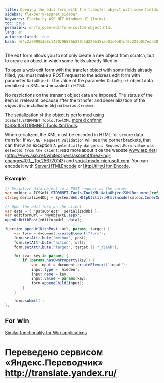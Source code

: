 ```yaml
--- 
title: Opening the edit form with the transfer object with some fields already filled 
sidebar: flexberry-aspnet_sidebar 
keywords: Flexberry ASP NET Windows UI (forms) 
toc: true 
permalink: en/fa_open-editform-custom-object.html 
lang: en 
autotranslated: true 
hash: a64c2a9999b3e8c1470296576b279d5d229b38aad01c0b8fcf0c223b067eda28 
--- 
```


The edit form allows you to not only create a new object from scratch, but to create an object in which some fields already filled in. 

To open a web edit form with the transfer object with some fields already filled, you must make a POST request to the address edit form with parameter `DataObject`. The value of the parameter `DataObject` object data serialized in XML and encoded in HTML. 

No restrictions on the transmit object data are imposed. The status of the item is irrelevant, because after the transfer and deserialization of the object it is installed in `ObjectStatus.Created`. 

The serialization of the object is performed using `ICSSoft.STORMNET.Tools.ToolXML` [more d cnfnmt ICSSoft.STORMNET.Tools.XmlTools](fo_ics-soft-stormnet-tools.html). 

When serialized, the XML must be encoded in HTML for secure data transfer. If `ASP.NET Request Validation` will see the corner brackets, that can throw an exception `A potentially dangerous Request.Form value was detected from the client`; read more about it on the website www.asp.net](http://www.asp.net/whitepapers/aspnet4/breaking-changes#0.1__Toc256770147) and [social.msdn.microsoft.com](http://social.msdn.microsoft.com/forums/en-US/netfxbcl/thread/a056886b-a1ad-40f8-9f4a-f7e8db39950b/). You can encode it with [Server.HTMLEncode](http://msdn.microsoft.com/en-us/library/ms525347(v=vs.90).aspx) or [HttpUtility.HtmlEncode](http://msdn.microsoft.com/ru-ru/library/system.web.httputility.htmlencode.aspx). 

### Example 

```csharp
// Serialize data object to a POST request on the server 
var xmldoc = ICSSoft.STORMNET.Tools.ToolXML.DataObject2XMLDocument(ref dobj);
string serializedObj = System.Web.HttpUtility.HtmlEncode(xmldoc.InnerXml); 
``` 

```csharp
// Open the edit form on the client 
var data = { 'DataObject': serializedObj };
var editformUrl = 'MyObjectE.aspx';
openUrlWithPost(editformUrl, data);

function openUrlWithPost (url, params, target) {
	var form = document.createElement("form");
	form.setAttribute("method", post);
	form.setAttribute("action", url);
	form.setAttribute("target", target || "_blank");

	for (var key in params) {
		if (params.hasOwnProperty(key)) {
			var input = document.createElement('input');
			input.type = 'hidden';
			input.name = key;
			input.value = params[key];
			form.appendChild(input);
		}
	}

	form.submit();
};
``` 
## For Win 

[Similar functionality for Win-applications](fw_force-call-editing-form.html) 



 # Переведено сервисом «Яндекс.Переводчик» http://translate.yandex.ru/